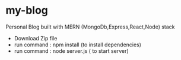 # my-blog
Personal Blog built with MERN (MongoDb,Express,React,Node) stack

<ul>
<li>Download Zip file</li>
<li>run command : npm install (to install dependencies)</li>
<li>run command : node server.js ( to start server)</li>
</ul>
